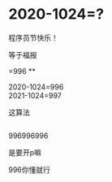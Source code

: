 # 2020-1024=?


程序员节快乐！<img src="static/image/smiley/default/lol.gif" smilieid="12" border="0" alt="" />

等于福报

=996 **

2020-1024=996<br />
2021-1024=997

这算法

<img id="aimg_BS4d4" onclick="zoom(this, this.src, 0, 0, 0)" class="zoom" src="https://i.loli.net/2020/10/24/qDtBT6uMFY4zCJl.jpg" onmouseover="img_onmouseoverfunc(this)" onload="thumbImg(this)" border="0" alt="" /><img id="aimg_em9z4" onclick="zoom(this, this.src, 0, 0, 0)" class="zoom" src="https://cdn.jsdelivr.net/gh/hishis/forum-master/public/images/patch.gif" onmouseover="img_onmouseoverfunc(this)" onload="thumbImg(this)" border="0" alt="" />

996996996

是要开p嘛<img src="static/image/smiley/yct/007.gif" smilieid="46" border="0" alt="" />

996你懂就行<img id="aimg_IFfq3" onclick="zoom(this, this.src, 0, 0, 0)" class="zoom" src="https://cdn.jsdelivr.net/gh/hishis/forum-master/public/images/patch.gif" onmouseover="img_onmouseoverfunc(this)" onload="thumbImg(this)" border="0" alt="" />
